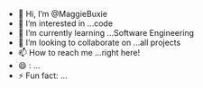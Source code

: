- 👋 Hi, I’m @MaggieBuxie
- 👀 I’m interested in ...code
- 🌱 I’m currently learning ...Software Engineering
- 💞️ I’m looking to collaborate on ...all projects
- 📫 How to reach me ...right here!
- 😄 : ...
- ⚡ Fun fact: ...

<!---
MaggieBuxie/MaggieBuxie is a ✨ special ✨ repository because its `README.md` (this file) appears on your GitHub profile.
You can click the Preview link to take a look at your changes.
--->
